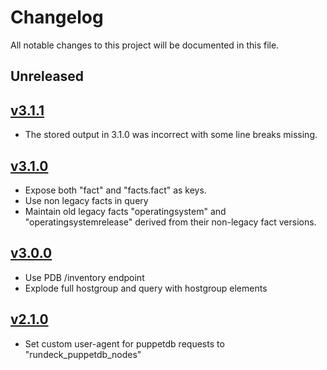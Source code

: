 # Changelog

All notable changes to this project will be documented in this file.

## Unreleased

## [v3.1.1](https://github.com/cernops/rundeck-puppetdb-nodes/tree/v3.1.1)
- The stored output in 3.1.0 was incorrect with some line breaks missing.

## [v3.1.0](https://github.com/cernops/rundeck-puppetdb-nodes/tree/v3.1.0)
- Expose both "fact" and "facts.fact" as keys.
- Use non legacy facts in query
- Maintain old legacy facts "operatingsystem" and "operatingsystemrelease"
  derived from their non-legacy fact versions.

## [v3.0.0](https://github.com/cernops/rundeck-puppetdb-nodes/tree/v3.0.0)
- Use PDB /inventory endpoint
- Explode full hostgroup and query with hostgroup elements

## [v2.1.0](https://github.com/cernops/rundeck-puppetdb-nodes/tree/v2.1.0)

- Set custom user-agent for puppetdb requests to "rundeck_puppetdb_nodes"
